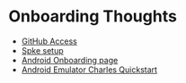 # Onboarding Thoughts

* [GitHub Access](https://cloud.kroger.com/github-saas-access)
* [Spke setup](https://confluence.kroger.com/confluence/pages/viewpage.action?pageId=89883558)
* [Android Onboarding page](https://confluence.kroger.com/confluence/display/DCI/Development+Setups)
* [Android Emulator Charles Quickstart](https://confluence.kroger.com/confluence/display/DCI/Development+Setups)
